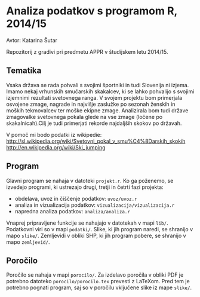  # Analiza podatkov s programom R, 2014/15

Avtor: Katarina Šutar

Repozitorij z gradivi pri predmetu APPR v študijskem letu 2014/15.

## Tematika

Vsaka država se rada pohvali s svojimi športniki in tudi Slovenija ni izjema. Imamo nekaj vrhunskih smučarskih skakalcev, ki se lahko pohvalijo s svojimi izjemnimi rezultati svetovnega ranga. V svojem projektu bom primerjala osvojene zmage, nagrade in najvišje zaslužke po sezonah ženskih in moških tekmovalcev ter moške ekipne zmage. Analizirala bom tudi države zmagovalke svetovnega pokala glede na vse zmage (ločene po skakalnicah).Cilj je tudi primerjati rekorde najdaljših skokov po državah.

V pomoč mi bodo podatki iz wikipedie:
http://sl.wikipedia.org/wiki/Svetovni_pokal_v_smu%C4%8Darskih_skokih
http://en.wikipedia.org/wiki/Ski_jumping

## Program

Glavni program se nahaja v datoteki `projekt.r`. Ko ga poženemo, se izvedejo
programi, ki ustrezajo drugi, tretji in četrti fazi projekta:

* obdelava, uvoz in čiščenje podatkov: `uvoz/uvoz.r`
* analiza in vizualizacija podatkov: `vizualizacija/vizualizacija.r`
* napredna analiza podatkov: `analiza/analiza.r`

Vnaprej pripravljene funkcije se nahajajo v datotekah v mapi `lib/`. Podatkovni
viri so v mapi `podatki/`. Slike, ki jih program naredi, se shranijo v mapo
`slike/`. Zemljevidi v obliki SHP, ki jih program pobere, se shranijo v mapo
`zemljevid/`.

## Poročilo

Poročilo se nahaja v mapi `porocilo/`. Za izdelavo poročila v obliki PDF je
potrebno datoteko `porocilo/porocilo.tex` prevesti z LaTeXom. Pred tem je
potrebno pognati program, saj so v poročilu vključene slike iz mape `slike/`.
